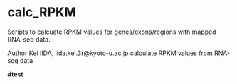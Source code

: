 calc_RPKM
========
Scripts to calcuate RPKM values for genes/exons/regions with mapped RNA-seq data.

<ht>Author</h1>
Kei IIDA, iida.kei.3r@kyoto-u.ac.jp
calculate RPKM values from RNA-seq data

<b>#test<b>
